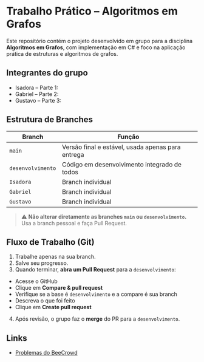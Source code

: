 # Trabalho Prático – Algoritmos em Grafos

Este repositório contém o projeto desenvolvido em grupo para a disciplina **Algoritmos em Grafos**, com implementação em C# e foco na aplicação prática de estruturas e algoritmos de grafos.

## Integrantes do grupo

- Isadora – Parte 1:
- Gabriel – Parte 2: 
- Gustavo – Parte 3: 

## Estrutura de Branches

| Branch | Função |
|--------|--------|
| `main` | Versão final e estável, usada apenas para entrega |
| `desenvolvimento` | Código em desenvolvimento integrado de todos |
| `Isadora` | Branch individual |
| `Gabriel` | Branch individual |
| `Gustavo` | Branch individual |

> ⚠️ **Não alterar diretamente as branches `main` ou `desenvolvimento`.** Usa a branch pessoal e faça Pull Request.

## Fluxo de Trabalho (Git)

1. Trabalhe apenas na sua branch.
2. Salve seu progresso.
3. Quando terminar, **abra um Pull Request** para a `desenvolvimento`:
  - Acesse o GitHub
  - Clique em **Compare & pull request**
  - Verifique se a base é `desenvolvimento` e a compare é sua branch
  - Descreva o que foi feito
  - Clique em **Create pull request**

4. Após revisão, o grupo faz o **merge** do PR para a `desenvolvimento`.

## Links

- [Problemas do BeeCrowd](https://judge.beecrowd.com/pt/)

